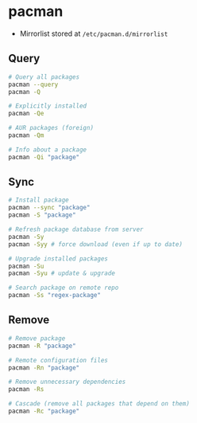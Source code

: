 # pacman

- Mirrorlist stored at `/etc/pacman.d/mirrorlist`

## Query

```sh
# Query all packages
pacman --query
pacman -Q

# Explicitly installed
pacman -Qe

# AUR packages (foreign)
pacman -Qm

# Info about a package
pacman -Qi "package"
```

## Sync

```sh
# Install package
pacman --sync "package"
pacman -S "package"

# Refresh package database from server
pacman -Sy
pacman -Syy # force download (even if up to date)

# Upgrade installed packages
pacman -Su
pacman -Syu # update & upgrade

# Search package on remote repo
pacman -Ss "regex-package"
```

## Remove

```sh
# Remove package
pacman -R "package"

# Remote configuration files
pacman -Rn "package"

# Remove unnecessary dependencies
pacman -Rs

# Cascade (remove all packages that depend on them)
pacman -Rc "package"
```
